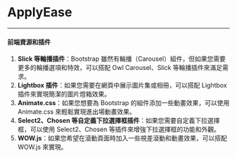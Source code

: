# ApplyEase

---

#### 前端資源和插件

1. **Slick 等輪播插件**：Bootstrap 雖然有輪播（Carousel）組件，但如果您需要更多的輪播選項和特效，可以搭配 Owl Carousel、Slick 等輪播插件來滿足需求。
2. **Lightbox 插件**：如果您需要在網頁中展示圖片集或相冊，可以搭配 Lightbox 插件來實現簡潔的圖片燈箱效果。
3. **Animate.css**：如果您想要為 Bootstrap 的組件添加一些動畫效果，可以使用 Animate.css 來輕鬆實現進出場動畫效果。
4. **Select2、Chosen 等自定義下拉選擇框插件**：如果您需要自定義下拉選擇框，可以使用 Select2、Chosen 等插件來增強下拉選擇框的功能和外觀。
5. **WOW.js**：如果您希望在滾動頁面時加入一些視差滾動和動畫效果，可以搭配 WOW.js 來實現。
